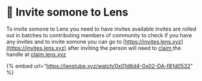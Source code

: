 # 📨 Invite somone to Lens

To invite somone to Lens you need to have invites available invites are rolled out in batches to contributing members of community to check if you have any invites and to invite somone you can go to [https://invites.lens.xyz](https://invites.lens.xyz) after inviting the person will need to [claim ](../claim.md)the handle at [claim.lens.xyz](https://claim.lens.xyz)

{% embed url="https://lenstube.xyz/watch/0x01d6d4-0x02-DA-f81d0532" %}
